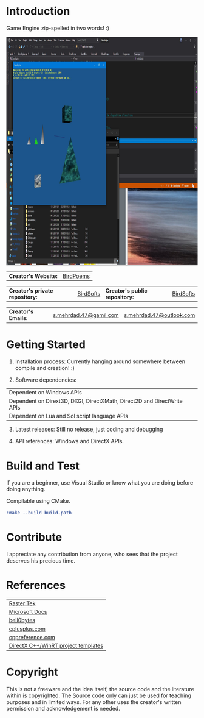 # Introduction 
Game Engine zip-spelled in two words! :)

<img href="https://github.com/BirdSofts" src="https://github.com/BirdSofts/GameEngine/blob/master/CoreApp/screenshots/ScreenShot_02.jpg" width="1000" height="600" alt="ScreenShot">

<table>
<tr>
<td><b>Creator's Website:</b></td>
<td><a href="https://birdpoems.jimdofree.com/">BirdPoems</a></td>
</tr>
</table>

<table>
<tr>
<td><b>Creator's private repository:</b></td>
<td><a href="https://dev.azure.com/BirdSofts/">BirdSofts</a></td>
<td><b>Creator's public repository:</b></td>
<td><a href="https://github.com/BirdSofts">BirdSofts</a></td>
</tr>
</table>

<table>
<tr>
<td><b>Creator's Emails:</b></td>
<td><a href="mailto:s.mehrdad.47@gamil.com">s.mehrdad.47@gamil.com</a></td>
<td><a href="mailto:s.mehrdad.47@outlook.com">s.mehrdad.47@outlook.com</a></td>
</tr>
</table>

# Getting Started
1.	Installation process:
Currently hanging around somewhere between compile and creation! :)

2.	Software dependencies:
<table>
<tr>
<td>Dependent on Windows APIs</td>
</tr>
<tr>
<td>Dependent on Dirext3D, DXGI, DirectXMath, Direct2D and DirectWrite APIs</td>
</tr>
<tr>
<td>Dependent on Lua and Sol script language APIs</td>
</tr>
</table>

3.	Latest releases:
Still no release, just coding and debugging

4.	API references:
Windows and DirectX APIs.

# Build and Test
If you are a beginner, use Visual Studio or know what you are doing before doing anything.

Compilable using CMake.
```cmake
cmake --build build-path
```

# Contribute
I appreciate any contribution from anyone, who sees that the project deserves his precious time.

# References
<table>
<tr>
<td><a href="http://www.rastertek.com/">Raster Tek</a></td>
</tr>
<tr>
<td><a href="https://docs.microsoft.com/">Microsoft Docs</a></td>
</tr>
<tr>
<td><a href="https://bell0bytes.eu/">bell0bytes</a></td>
</tr>
<tr>
<td><a href="http://www.cplusplus.com/">cplusplus.com</a></td>
</tr>
<tr>
<td><a href="https://en.cppreference.com/">cppreference.com</a></td>
</tr>
<tr>
<td><a href="https://walbourn.github.io/direct3d-game-visual-studio-templates-redux/">DirectX C++/WinRT project templates</a></td>
</tr>
</table>

# Copyright
This is not a freeware and the idea itself, the source code and the literature within is copyrighted. The Source code only can just be used for teaching purposes and in limited ways. For any other uses the creator's written permission and acknowledgement is needed.
